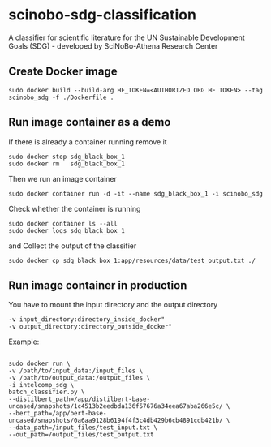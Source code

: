 # scinobo-sdg-classification
A classifier for scientific literature for the UN Sustainable Development Goals (SDG) - developed by SciNoBo-Athena Research Center

## Create Docker image

```
sudo docker build --build-arg HF_TOKEN=<AUTHORIZED ORG HF TOKEN> --tag scinobo_sdg -f ./Dockerfile .
```

## Run image container as a demo

If there is already a container running remove it

```
sudo docker stop sdg_black_box_1
sudo docker rm   sdg_black_box_1
``` 

Then we run an image container 

```
sudo docker container run -d -it --name sdg_black_box_1 -i scinobo_sdg
```

Check whether the container is running

```
sudo docker container ls --all
sudo docker logs sdg_black_box_1
``` 

and Collect the output of the classifier
 
 ```
 sudo docker cp sdg_black_box_1:app/resources/data/test_output.txt ./
```
 

## Run image container in production

You have to mount the input directory and the output directory

```
-v input_directory:directory_inside_docker"
-v output_directory:directory_outside_docker"
``` 

Example:

 ```

sudo docker run \
-v /path/to/input_data:/input_files \
-v /path/to/output_data:/output_files \
-i intelcomp_sdg \
batch_classifier.py \
--distilbert_path=/app/distilbert-base-uncased/snapshots/1c4513b2eedbda136f57676a34eea67aba266e5c/ \
--bert_path=/app/bert-base-uncased/snapshots/0a6aa9128b6194f4f3c4db429b6cb4891cdb421b/ \
--data_path=/input_files/test_input.txt \
--out_path=/output_files/test_output.txt
